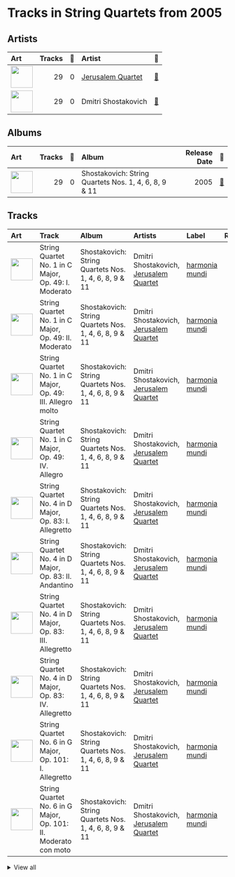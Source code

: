 # Tracks in String Quartets from 2005

## Artists

| Art | Tracks | 💚 | Artist | 🔗 |
|:---|---:|---:|:---|:---|
| <img src="https://i.scdn.co/image/ab6761610000e5ebe9c2dcd7eb7f1247a61c6f07" alt="" width="50" /> | 29 | 0 | [Jerusalem Quartet](../../../artists/jerusalem_quartet/overview.md) | [🔗](https://open.spotify.com/artist/7AnE8Jpu1vxLeXcs6OKYHE) |
| <img src="https://i.scdn.co/image/28f745db0a77d0e70db1c0be305f51b3478706aa" alt="" width="50" /> | 29 | 0 | Dmitri Shostakovich | [🔗](https://open.spotify.com/artist/6s1pCNXcbdtQJlsnM1hRIA) |

## Albums

| Art | Tracks | 💚 | Album | Release Date | 🔗 |
|:---|---:|---:|:---|---:|:---|
| <img src="https://i.scdn.co/image/ab67616d0000b273ff17a9c684ec4757c8c026b0" alt="" width="50" /> | 29 | 0 | Shostakovich: String Quartets Nos. 1, 4, 6, 8, 9 & 11 | 2005 | [🔗](https://open.spotify.com/album/4V2YVRjysd08RF0GLRDDK7) |

## Tracks



| Art | Track | Album | Artists | Label | Rank | 💚 | 🔗 |
|:---|:---|:---|:---|:---|---:|:---|:---|
| <img src="https://i.scdn.co/image/ab67616d0000b273ff17a9c684ec4757c8c026b0" alt="" width="50" /> | String Quartet No. 1 in C Major, Op. 49: I. Moderato | Shostakovich: String Quartets Nos. 1, 4, 6, 8, 9 & 11 | Dmitri Shostakovich, [Jerusalem Quartet](../../../artists/jerusalem_quartet/overview.md) | [harmonia mundi](../../../labels/harmonia_mundi) | 855 | | [🔗](https://open.spotify.com/track/5VQz0yG8Lzvjj4RCbDLMrJ) |
| <img src="https://i.scdn.co/image/ab67616d0000b273ff17a9c684ec4757c8c026b0" alt="" width="50" /> | String Quartet No. 1 in C Major, Op. 49: II. Moderato | Shostakovich: String Quartets Nos. 1, 4, 6, 8, 9 & 11 | Dmitri Shostakovich, [Jerusalem Quartet](../../../artists/jerusalem_quartet/overview.md) | [harmonia mundi](../../../labels/harmonia_mundi) | 855 | | [🔗](https://open.spotify.com/track/0A5oxICmtISYvCLCKY5BZs) |
| <img src="https://i.scdn.co/image/ab67616d0000b273ff17a9c684ec4757c8c026b0" alt="" width="50" /> | String Quartet No. 1 in C Major, Op. 49: III. Allegro molto | Shostakovich: String Quartets Nos. 1, 4, 6, 8, 9 & 11 | Dmitri Shostakovich, [Jerusalem Quartet](../../../artists/jerusalem_quartet/overview.md) | [harmonia mundi](../../../labels/harmonia_mundi) | 855 | | [🔗](https://open.spotify.com/track/5O8Iz6Mlz4oS0DP6YYyBQC) |
| <img src="https://i.scdn.co/image/ab67616d0000b273ff17a9c684ec4757c8c026b0" alt="" width="50" /> | String Quartet No. 1 in C Major, Op. 49: IV. Allegro | Shostakovich: String Quartets Nos. 1, 4, 6, 8, 9 & 11 | Dmitri Shostakovich, [Jerusalem Quartet](../../../artists/jerusalem_quartet/overview.md) | [harmonia mundi](../../../labels/harmonia_mundi) | 855 | | [🔗](https://open.spotify.com/track/0nxe3lOpIX0rt3E9vcrRn5) |
| <img src="https://i.scdn.co/image/ab67616d0000b273ff17a9c684ec4757c8c026b0" alt="" width="50" /> | String Quartet No. 4 in D Major, Op. 83: I. Allegretto | Shostakovich: String Quartets Nos. 1, 4, 6, 8, 9 & 11 | Dmitri Shostakovich, [Jerusalem Quartet](../../../artists/jerusalem_quartet/overview.md) | [harmonia mundi](../../../labels/harmonia_mundi) | 855 | | [🔗](https://open.spotify.com/track/2ESTZJCtAtRNts4sKVVTsl) |
| <img src="https://i.scdn.co/image/ab67616d0000b273ff17a9c684ec4757c8c026b0" alt="" width="50" /> | String Quartet No. 4 in D Major, Op. 83: II. Andantino | Shostakovich: String Quartets Nos. 1, 4, 6, 8, 9 & 11 | Dmitri Shostakovich, [Jerusalem Quartet](../../../artists/jerusalem_quartet/overview.md) | [harmonia mundi](../../../labels/harmonia_mundi) | 855 | | [🔗](https://open.spotify.com/track/4Ky633fVEZUBTOcjKbY7yc) |
| <img src="https://i.scdn.co/image/ab67616d0000b273ff17a9c684ec4757c8c026b0" alt="" width="50" /> | String Quartet No. 4 in D Major, Op. 83: III. Allegretto | Shostakovich: String Quartets Nos. 1, 4, 6, 8, 9 & 11 | Dmitri Shostakovich, [Jerusalem Quartet](../../../artists/jerusalem_quartet/overview.md) | [harmonia mundi](../../../labels/harmonia_mundi) | 855 | | [🔗](https://open.spotify.com/track/2cDsjReMRP1B3dLSH8uBRx) |
| <img src="https://i.scdn.co/image/ab67616d0000b273ff17a9c684ec4757c8c026b0" alt="" width="50" /> | String Quartet No. 4 in D Major, Op. 83: IV. Allegretto | Shostakovich: String Quartets Nos. 1, 4, 6, 8, 9 & 11 | Dmitri Shostakovich, [Jerusalem Quartet](../../../artists/jerusalem_quartet/overview.md) | [harmonia mundi](../../../labels/harmonia_mundi) | 855 | | [🔗](https://open.spotify.com/track/4qM31gOqZIt7skvz2kgaOC) |
| <img src="https://i.scdn.co/image/ab67616d0000b273ff17a9c684ec4757c8c026b0" alt="" width="50" /> | String Quartet No. 6 in G Major, Op. 101: I. Allegretto | Shostakovich: String Quartets Nos. 1, 4, 6, 8, 9 & 11 | Dmitri Shostakovich, [Jerusalem Quartet](../../../artists/jerusalem_quartet/overview.md) | [harmonia mundi](../../../labels/harmonia_mundi) | 855 | | [🔗](https://open.spotify.com/track/0k7Zd9zAYnBPuNJPck4UOc) |
| <img src="https://i.scdn.co/image/ab67616d0000b273ff17a9c684ec4757c8c026b0" alt="" width="50" /> | String Quartet No. 6 in G Major, Op. 101: II. Moderato con moto | Shostakovich: String Quartets Nos. 1, 4, 6, 8, 9 & 11 | Dmitri Shostakovich, [Jerusalem Quartet](../../../artists/jerusalem_quartet/overview.md) | [harmonia mundi](../../../labels/harmonia_mundi) | 855 | | [🔗](https://open.spotify.com/track/5BqEbEtqCpIrKRJh5c3Z3u) |


<details>
<summary>View all</summary>

| Art | Track | Album | Artists | Label | Rank | 💚 | 🔗 |
|:---|:---|:---|:---|:---|---:|:---|:---|
| <img src="https://i.scdn.co/image/ab67616d0000b273ff17a9c684ec4757c8c026b0" alt="" width="50" /> | String Quartet No. 6 in G Major, Op. 101: III. Lento | Shostakovich: String Quartets Nos. 1, 4, 6, 8, 9 & 11 | Dmitri Shostakovich, [Jerusalem Quartet](../../../artists/jerusalem_quartet/overview.md) | [harmonia mundi](../../../labels/harmonia_mundi) | 855 | | [🔗](https://open.spotify.com/track/01toQ1HaV4k4aUqWqNsdJe) |
| <img src="https://i.scdn.co/image/ab67616d0000b273ff17a9c684ec4757c8c026b0" alt="" width="50" /> | String Quartet No. 6 in G Major, Op. 101: IV. Finale (Lento) - Allegretto | Shostakovich: String Quartets Nos. 1, 4, 6, 8, 9 & 11 | Dmitri Shostakovich, [Jerusalem Quartet](../../../artists/jerusalem_quartet/overview.md) | [harmonia mundi](../../../labels/harmonia_mundi) | 855 | | [🔗](https://open.spotify.com/track/3EcruCCCtRp7fi5K2YfAA5) |
| <img src="https://i.scdn.co/image/ab67616d0000b273ff17a9c684ec4757c8c026b0" alt="" width="50" /> | String Quartet No. 8 in C Minor, Op. 110: I. Largo | Shostakovich: String Quartets Nos. 1, 4, 6, 8, 9 & 11 | Dmitri Shostakovich, [Jerusalem Quartet](../../../artists/jerusalem_quartet/overview.md) | [harmonia mundi](../../../labels/harmonia_mundi) | 855 | | [🔗](https://open.spotify.com/track/2wtSkXod5g0Ms9h9Amd9FD) |
| <img src="https://i.scdn.co/image/ab67616d0000b273ff17a9c684ec4757c8c026b0" alt="" width="50" /> | String Quartet No. 8 in C Minor, Op. 110: II. Allegro molto | Shostakovich: String Quartets Nos. 1, 4, 6, 8, 9 & 11 | Dmitri Shostakovich, [Jerusalem Quartet](../../../artists/jerusalem_quartet/overview.md) | [harmonia mundi](../../../labels/harmonia_mundi) | 855 | | [🔗](https://open.spotify.com/track/5EXeMOFxbHkj2lgACzXpzr) |
| <img src="https://i.scdn.co/image/ab67616d0000b273ff17a9c684ec4757c8c026b0" alt="" width="50" /> | String Quartet No. 8 in C Minor, Op. 110: III. Allegretto | Shostakovich: String Quartets Nos. 1, 4, 6, 8, 9 & 11 | Dmitri Shostakovich, [Jerusalem Quartet](../../../artists/jerusalem_quartet/overview.md) | [harmonia mundi](../../../labels/harmonia_mundi) | 855 | | [🔗](https://open.spotify.com/track/1uQEWRgoZxzAn7OScQl9nV) |
| <img src="https://i.scdn.co/image/ab67616d0000b273ff17a9c684ec4757c8c026b0" alt="" width="50" /> | String Quartet No. 8 in C Minor, Op. 110: IV. Largo | Shostakovich: String Quartets Nos. 1, 4, 6, 8, 9 & 11 | Dmitri Shostakovich, [Jerusalem Quartet](../../../artists/jerusalem_quartet/overview.md) | [harmonia mundi](../../../labels/harmonia_mundi) | 855 | | [🔗](https://open.spotify.com/track/0axYJ2DSUKXkL67CnUDN3t) |
| <img src="https://i.scdn.co/image/ab67616d0000b273ff17a9c684ec4757c8c026b0" alt="" width="50" /> | String Quartet No. 8 in C Minor, Op. 110: V. Largo | Shostakovich: String Quartets Nos. 1, 4, 6, 8, 9 & 11 | Dmitri Shostakovich, [Jerusalem Quartet](../../../artists/jerusalem_quartet/overview.md) | [harmonia mundi](../../../labels/harmonia_mundi) | 855 | | [🔗](https://open.spotify.com/track/7I1ePDRDp8RvVv9lPU5wHi) |
| <img src="https://i.scdn.co/image/ab67616d0000b273ff17a9c684ec4757c8c026b0" alt="" width="50" /> | String Quartet No. 9 in E-Flat Major, Op. 117: I. Moderato Con Moto | Shostakovich: String Quartets Nos. 1, 4, 6, 8, 9 & 11 | Dmitri Shostakovich, [Jerusalem Quartet](../../../artists/jerusalem_quartet/overview.md) | [harmonia mundi](../../../labels/harmonia_mundi) | 855 | | [🔗](https://open.spotify.com/track/7c1PZ3jfMdI65Oqn1uI74j) |
| <img src="https://i.scdn.co/image/ab67616d0000b273ff17a9c684ec4757c8c026b0" alt="" width="50" /> | String Quartet No. 9 in E-Flat Major, Op. 117: II. Adagio | Shostakovich: String Quartets Nos. 1, 4, 6, 8, 9 & 11 | Dmitri Shostakovich, [Jerusalem Quartet](../../../artists/jerusalem_quartet/overview.md) | [harmonia mundi](../../../labels/harmonia_mundi) | 855 | | [🔗](https://open.spotify.com/track/4u51lPm5GBz9CmJxODuV60) |
| <img src="https://i.scdn.co/image/ab67616d0000b273ff17a9c684ec4757c8c026b0" alt="" width="50" /> | String Quartet No. 9 in E-Flat Major, Op. 117: III. Allegretto | Shostakovich: String Quartets Nos. 1, 4, 6, 8, 9 & 11 | Dmitri Shostakovich, [Jerusalem Quartet](../../../artists/jerusalem_quartet/overview.md) | [harmonia mundi](../../../labels/harmonia_mundi) | 855 | | [🔗](https://open.spotify.com/track/57vPVZyYD3Cfxlpmqqdgl5) |
| <img src="https://i.scdn.co/image/ab67616d0000b273ff17a9c684ec4757c8c026b0" alt="" width="50" /> | String Quartet No. 9 in E-Flat Major, Op. 117: IV. Adagio | Shostakovich: String Quartets Nos. 1, 4, 6, 8, 9 & 11 | Dmitri Shostakovich, [Jerusalem Quartet](../../../artists/jerusalem_quartet/overview.md) | [harmonia mundi](../../../labels/harmonia_mundi) | 855 | | [🔗](https://open.spotify.com/track/0vpGcgNCl9p9UQdtCOajUG) |
| <img src="https://i.scdn.co/image/ab67616d0000b273ff17a9c684ec4757c8c026b0" alt="" width="50" /> | String Quartet No. 9 in E-Flat Major, Op. 117: V. Allegro | Shostakovich: String Quartets Nos. 1, 4, 6, 8, 9 & 11 | Dmitri Shostakovich, [Jerusalem Quartet](../../../artists/jerusalem_quartet/overview.md) | [harmonia mundi](../../../labels/harmonia_mundi) | 855 | | [🔗](https://open.spotify.com/track/6XOKaXhXamHmqSa38Uwf4A) |
| <img src="https://i.scdn.co/image/ab67616d0000b273ff17a9c684ec4757c8c026b0" alt="" width="50" /> | String Quartet No.11 in F Minor, Op. 122: I. Introduction (Andantino) | Shostakovich: String Quartets Nos. 1, 4, 6, 8, 9 & 11 | Dmitri Shostakovich, [Jerusalem Quartet](../../../artists/jerusalem_quartet/overview.md) | [harmonia mundi](../../../labels/harmonia_mundi) | 855 | | [🔗](https://open.spotify.com/track/4tcinhmPDuyaskdPrqjWB9) |
| <img src="https://i.scdn.co/image/ab67616d0000b273ff17a9c684ec4757c8c026b0" alt="" width="50" /> | String Quartet No.11 in F Minor, Op. 122: II. Scherzo (Allegretto) | Shostakovich: String Quartets Nos. 1, 4, 6, 8, 9 & 11 | Dmitri Shostakovich, [Jerusalem Quartet](../../../artists/jerusalem_quartet/overview.md) | [harmonia mundi](../../../labels/harmonia_mundi) | 855 | | [🔗](https://open.spotify.com/track/5axBmM6eFCRlBCXlBIZGJM) |
| <img src="https://i.scdn.co/image/ab67616d0000b273ff17a9c684ec4757c8c026b0" alt="" width="50" /> | String Quartet No.11 in F Minor, Op. 122: III. Récitatif (Adagio) | Shostakovich: String Quartets Nos. 1, 4, 6, 8, 9 & 11 | Dmitri Shostakovich, [Jerusalem Quartet](../../../artists/jerusalem_quartet/overview.md) | [harmonia mundi](../../../labels/harmonia_mundi) | 855 | | [🔗](https://open.spotify.com/track/02ys9P2W1zcsnWAw9LbaRD) |
| <img src="https://i.scdn.co/image/ab67616d0000b273ff17a9c684ec4757c8c026b0" alt="" width="50" /> | String Quartet No.11 in F Minor, Op. 122: IV. Etude (Allegro) | Shostakovich: String Quartets Nos. 1, 4, 6, 8, 9 & 11 | Dmitri Shostakovich, [Jerusalem Quartet](../../../artists/jerusalem_quartet/overview.md) | [harmonia mundi](../../../labels/harmonia_mundi) | 855 | | [🔗](https://open.spotify.com/track/1jXkZMpNRhBlzleAvtfTop) |
| <img src="https://i.scdn.co/image/ab67616d0000b273ff17a9c684ec4757c8c026b0" alt="" width="50" /> | String Quartet No.11 in F Minor, Op. 122: V. Humoresque (Allegro) | Shostakovich: String Quartets Nos. 1, 4, 6, 8, 9 & 11 | Dmitri Shostakovich, [Jerusalem Quartet](../../../artists/jerusalem_quartet/overview.md) | [harmonia mundi](../../../labels/harmonia_mundi) | 855 | | [🔗](https://open.spotify.com/track/4ikkJi208jmFPkdZGsSe71) |
| <img src="https://i.scdn.co/image/ab67616d0000b273ff17a9c684ec4757c8c026b0" alt="" width="50" /> | String Quartet No.11 in F Minor, Op. 122: VI. Elégie (Adagio) | Shostakovich: String Quartets Nos. 1, 4, 6, 8, 9 & 11 | Dmitri Shostakovich, [Jerusalem Quartet](../../../artists/jerusalem_quartet/overview.md) | [harmonia mundi](../../../labels/harmonia_mundi) | 855 | | [🔗](https://open.spotify.com/track/4oCDQYx2mAoP7cXyGEoVDe) |
| <img src="https://i.scdn.co/image/ab67616d0000b273ff17a9c684ec4757c8c026b0" alt="" width="50" /> | String Quartet No.11 in F Minor, Op. 122: VII. Finale (Moderato) | Shostakovich: String Quartets Nos. 1, 4, 6, 8, 9 & 11 | Dmitri Shostakovich, [Jerusalem Quartet](../../../artists/jerusalem_quartet/overview.md) | [harmonia mundi](../../../labels/harmonia_mundi) | 855 | | [🔗](https://open.spotify.com/track/76ZylpA4UyhA3gQn0INmqF) |

</details>

